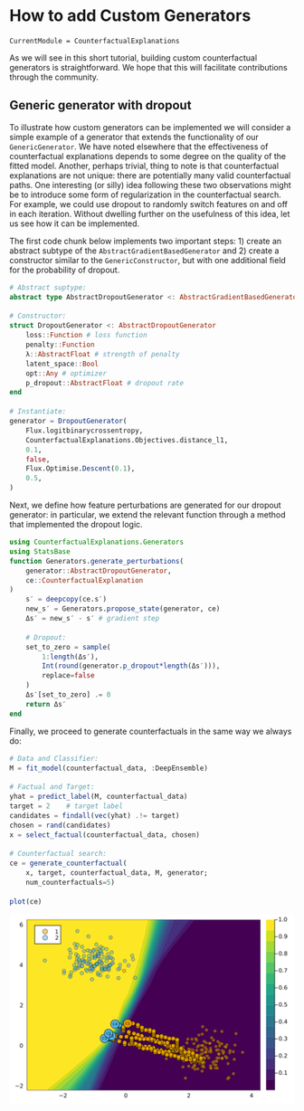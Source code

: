 # How to add Custom Generators

``` @meta
CurrentModule = CounterfactualExplanations 
```

As we will see in this short tutorial, building custom counterfactual generators is straightforward. We hope that this will facilitate contributions through the community.

## Generic generator with dropout

To illustrate how custom generators can be implemented we will consider a simple example of a generator that extends the functionality of our `GenericGenerator`. We have noted elsewhere that the effectiveness of counterfactual explanations depends to some degree on the quality of the fitted model. Another, perhaps trivial, thing to note is that counterfactual explanations are not unique: there are potentially many valid counterfactual paths. One interesting (or silly) idea following these two observations might be to introduce some form of regularization in the counterfactual search. For example, we could use dropout to randomly switch features on and off in each iteration. Without dwelling further on the usefulness of this idea, let us see how it can be implemented.

The first code chunk below implements two important steps: 1) create an abstract subtype of the `AbstractGradientBasedGenerator` and 2) create a constructor similar to the `GenericConstructor`, but with one additional field for the probability of dropout.

``` julia
# Abstract suptype:
abstract type AbstractDropoutGenerator <: AbstractGradientBasedGenerator end

# Constructor:
struct DropoutGenerator <: AbstractDropoutGenerator
    loss::Function # loss function
    penalty::Function
    λ::AbstractFloat # strength of penalty
    latent_space::Bool
    opt::Any # optimizer
    p_dropout::AbstractFloat # dropout rate
end

# Instantiate:
generator = DropoutGenerator(
    Flux.logitbinarycrossentropy,
    CounterfactualExplanations.Objectives.distance_l1,
    0.1,
    false,
    Flux.Optimise.Descent(0.1),
    0.5,
)
```

Next, we define how feature perturbations are generated for our dropout generator: in particular, we extend the relevant function through a method that implemented the dropout logic.

``` julia
using CounterfactualExplanations.Generators
using StatsBase
function Generators.generate_perturbations(
    generator::AbstractDropoutGenerator, 
    ce::CounterfactualExplanation
)
    s′ = deepcopy(ce.s′)
    new_s′ = Generators.propose_state(generator, ce)
    Δs′ = new_s′ - s′ # gradient step

    # Dropout:
    set_to_zero = sample(
        1:length(Δs′),
        Int(round(generator.p_dropout*length(Δs′))),
        replace=false
    )
    Δs′[set_to_zero] .= 0
    return Δs′
end
```

Finally, we proceed to generate counterfactuals in the same way we always do:

``` julia
# Data and Classifier:
M = fit_model(counterfactual_data, :DeepEnsemble)

# Factual and Target:
yhat = predict_label(M, counterfactual_data)
target = 2    # target label
candidates = findall(vec(yhat) .!= target)
chosen = rand(candidates)
x = select_factual(counterfactual_data, chosen)

# Counterfactual search:
ce = generate_counterfactual(
    x, target, counterfactual_data, M, generator;
    num_counterfactuals=5)

plot(ce)
```

![](custom_generators_files/figure-commonmark/cell-5-output-1.svg)
